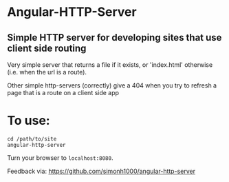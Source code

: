 # Angular-HTTP-Server

## Simple HTTP server for developing sites that use client side routing

Very simple server that returns a file if it exists, or 'index.html' otherwise (i.e. when the url is a route).

Other simple http-servers (correctly) give a 404 when you try to refresh a page that is a route on a client side app

To use:
=======
```
cd /path/to/site
angular-http-server
```
Turn your browser to `localhost:8080`.

Feedback via: https://github.com/simonh1000/angular-http-server

